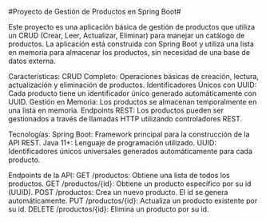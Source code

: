 #Proyecto de Gestión de Productos en Spring Boot#

Este proyecto es una aplicación básica de gestión de productos que utiliza un CRUD (Crear, Leer, Actualizar, Eliminar) para manejar un catálogo de productos. La aplicación está construida con Spring Boot y utiliza una lista en memoria para almacenar los productos, sin necesidad de una base de datos externa.

Características:
CRUD Completo: Operaciones básicas de creación, lectura, actualización y eliminación de productos.
Identificadores Únicos con UUID: Cada producto tiene un identificador único generado automáticamente con UUID.
Gestión en Memoria: Los productos se almacenan temporalmente en una lista en memoria.
Endpoints REST: Los productos pueden ser gestionados a través de llamadas HTTP utilizando controladores REST.

Tecnologías:
Spring Boot: Framework principal para la construcción de la API REST.
Java 11+: Lenguaje de programación utilizado.
UUID: Identificadores únicos universales generados automáticamente para cada producto.

Endpoints de la API:
GET /productos: Obtiene una lista de todos los productos.
GET /productos/{id}: Obtiene un producto específico por su id (UUID).
POST /productos: Crea un nuevo producto. El id se genera automáticamente.
PUT /productos/{id}: Actualiza un producto existente por su id.
DELETE /productos/{id}: Elimina un producto por su id.
